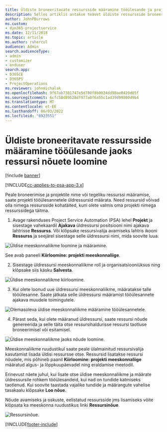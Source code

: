 ```yaml
---
title: Üldiste broneeritavate ressursside määramine tööülesande ja projekti meeskonna jaoks
description: Selles artiklis antakse teavet üldiste ressursside broneerimise kohta ülesannetele ja projektimeeskondadele.
author: JohnPBurrows
ms.custom:
- dyn365-projectservice
ms.date: 12/11/2018
ms.topic: article
ms.author: ruhercul
audience: Admin
search.audienceType:
- admin
- customizer
- enduser
search.app:
- D365CE
- D365PS
- ProjectOperations
ms.reviewer: johnmichalak
ms.openlocfilehash: 9f67ab7381747e5d780f8b0024dd98ae8420d05f
ms.sourcegitcommit: 6cfc50d89528df977a8f6a55c1ad39d99800d9b4
ms.translationtype: MT
ms.contentlocale: et-EE
ms.lasthandoff: 06/03/2022
ms.locfileid: "8923551"
---
```

# <a name="assign-generic-bookable-resources-to-a-task-and-generate-resource-requirements"></a>Üldiste broneeritavate ressursside määramine tööülesande jaoks ressursi nõuete loomine 

[!include [banner](../includes/psa-now-project-operations.md)]

[!INCLUDE[cc-applies-to-psa-app-3.x](../includes/cc-applies-to-psa-app-3x.md)]

Peale broneerimise ja projektile nime või tegeliku ressurssi määramise, saate projekti tööülesannetele üldressursid määrata. Need ressursid võivad olla nimega ressursside kohatäited, kuni olete valmis oma projekti nimega ressurssidega täitma. 

1. Avage rakenduses Project Service Automation (PSA) lehel **Projekt** ja sisestage vahekaardil **Ajakava** üldressursi positsiooni nimi ajakava lahtrisse **Ressurss**. Või klõpsake ressursivalija avamiseks lahtris ikooni **Ressurss** ja seejärel sisestage selle üldressursi nimi, mida soovite luua.

![Üldise meeskonnaliikme loomine ja määramine.](media/RM-how-to-9.png)

See avab paneeli **Kiirloomine: projekti meeskonnaliige**. 

2. Sisestage üldressursi meeskonnaliikme roll ja organisatsiooniüksus ning klõpsake siis käsku **Salvesta**.

![Üldise meeskonnaliikme kiirloomine.](media/RM-how-to-10.png)

3. Kui olete loonud uue üldressursi meeskonnaliikme, määratakse talle tööülesanne. Saate jätkata selle üldressursi määramist tööülesannete ajakava muudele toimingutele.

![Olemasoleva üldise meeskonnaliikme määramine tööülesannetele.](media/RM-how-to-11.png)

4. Pärast seda, kui olete määranud üldressursi, saate ressursi nõude genereerida ja selle täita otse ressursihaldurisse ressursi taotluse broneerimisel või esitamisel.

![Üldise meeskonnaliikme jaoks nõude loomine.](media/RM-how-to-12.png)

Meeskonnaliikme ruudustikul saate peale ülalmainitud ressursivalija kasutamist lisada üldisi ressursse otse. Ressursid lisatakse ressursi nõudele, mis põhineb paanil **Kiirloomine: projekti meeskonnaliige** määratud algus- ja lõppkuupäevadel ning eraldamise meetodil.

Erinevust näete juhul, kui lisate otse üldise meeskonnaliikme ja määrate üldressursile rohkem tööülesandeid, kui nad on tundide katmiseks taotlenud. Kui soovite taastada vajalike tundide ja määrangute vahelise tasakaalu klõpsake **Loo nõue**.

Nõude avamiseks ja oskuste, eelistatud ressursside jms lisamiseks võite klõpsata ka meeskonna ruudustikus linki **Ressursinõue**.

![Ressursinõue.](media/RM-how-to-13.png)



[!INCLUDE[footer-include](../includes/footer-banner.md)]
